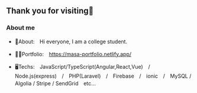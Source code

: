 ## Thank you for visiting👋

### About me
- 💬About:　Hi everyone, I am a college student.

- 👨‍💻Portfolio:　https://masa-portfolio.netlify.app/

- 🖥Techs:　JavaScript/TypeScript(Angular,React,Vue)　/　Node.js(express)　/　PHP(Laravel)　/　Firebase　/　ionic　/　MySQL / Algolia / Stripe / SendGrid　etc...

<!--
**moriyamasaaaki/moriyamasaaaki** is a ✨ _special_ ✨ repository because its `README.md` (this file) appears on your GitHub profile.

Here are some ideas to get you started:

- 🔭 I’m currently working on ...
- 🌱 I’m currently learning ...
- 👯 I’m looking to collaborate on ...
- 🤔 I’m looking for help with ...
- 💬 Ask me about ...
- 📫 How to reach me: ...
- 😄 Pronouns: ...
- ⚡ Fun fact: ...
-->
